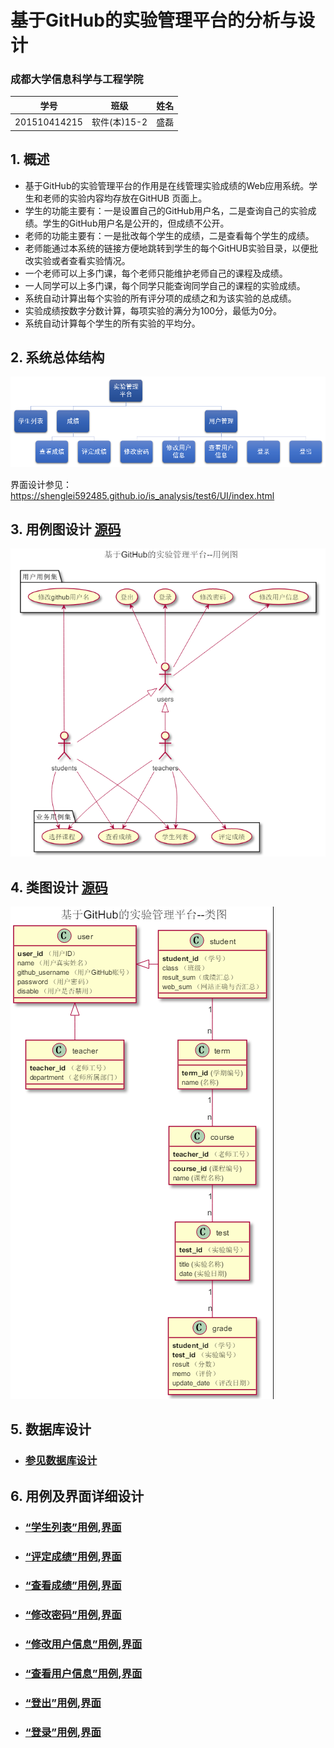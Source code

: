# 基于GitHub的实验管理平台的分析与设计

### 成都大学信息科学与工程学院

|学号|班级|姓名|
|:-------:|:-------------: | :----------:|
|201510414215|软件(本)15-2|盛磊|

## 1. 概述
- 基于GitHub的实验管理平台的作用是在线管理实验成绩的Web应用系统。学生和老师的实验内容均存放在GitHUB
页面上。
- 学生的功能主要有：一是设置自己的GitHub用户名，二是查询自己的实验成绩。学生的GitHub用户名是公开的，但成绩不公开。
- 老师的功能主要有：一是批改每个学生的成绩，二是查看每个学生的成绩。
- 老师能通过本系统的链接方便地跳转到学生的每个GitHUB实验目录，以便批改实验或者查看实验情况。
- 一个老师可以上多门课，每个老师只能维护老师自己的课程及成绩。
- 一人同学可以上多门课，每个同学只能查询同学自己的课程的实验成绩。
- 系统自动计算出每个实验的所有评分项的成绩之和为该实验的总成绩。
- 实验成绩按数字分数计算，每项实验的满分为100分，最低为0分。
- 系统自动计算每个学生的所有实验的平均分。
    
## 2. 系统总体结构
![](image/结构图.png)

界面设计参见：https://shenglei592485.github.io/is_analysis/test6/UI/index.html
    
## 3. 用例图设计 [源码](UseCase.puml)
![](image/UseCase.png)

## 4. 类图设计 [源码](Class.puml)
![](image/Class.png)

## 5. 数据库设计
- ### [参见数据库设计](数据库设计.md)

## 6. 用例及界面详细设计
- ### [“学生列表”用例](用例/学生列表.md),[界面](https://shenglei592485.github.io/is_analysis/test6/UI/index.html)
- ### [“评定成绩”用例](用例/评定成绩.md),[界面](https://shenglei592485.github.io/is_analysis/test6/UI/评定成绩.html)
- ### [“查看成绩”用例](用例/查看成绩.md),[界面](https://shenglei592485.github.io/is_analysis/test6/UI/学生个人信息查看页面.html)
- ### [“修改密码”用例](用例/修改密码.md),[界面](https://shenglei592485.github.io/is_analysis/test6/UI/学生修改信息页面.html)
- ### [“修改用户信息”用例](用例/修改用户信息.md),[界面](https://shenglei592485.github.io/is_analysis/test6/UI/学生修改信息页面.html)
- ### [“查看用户信息”用例](用例/查看用户信息.md),[界面](https://shenglei592485.github.io/is_analysis/test6/UI/学生个人信息查看页面.html)
- ### [“登出”用例](用例/登出.md),[界面](https://shenglei592485.github.io/is_analysis/test6/UI/index.html)
- ### [“登录”用例](用例/登录.md),[界面](https://shenglei592485.github.io/is_analysis/test6/UI/登录界面.html)
